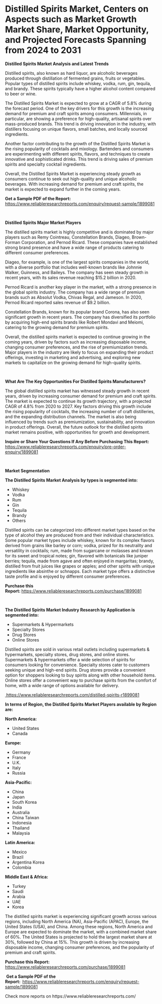 <p><h1>Distilled Spirits Market, Centers on Aspects such as Market Growth Market Share, Market Opportunity, and Projected Forecasts Spanning from 2024 to 2031</h1></p><p><strong>Distilled Spirits Market Analysis and Latest Trends</strong></p>
<p><p>Distilled spirits, also known as hard liquor, are alcoholic beverages produced through distillation of fermented grains, fruits or vegetables. Popular types of distilled spirits include whiskey, vodka, rum, gin, tequila, and brandy. These spirits typically have a higher alcohol content compared to beer or wine.</p><p>The Distilled Spirits Market is expected to grow at a CAGR of 5.8% during the forecast period. One of the key drivers for this growth is the increasing demand for premium and craft spirits among consumers. Millennials, in particular, are showing a preference for high-quality, artisanal spirits over mass-produced brands. This trend is driving innovation in the industry, with distillers focusing on unique flavors, small batches, and locally sourced ingredients.</p><p>Another factor contributing to the growth of the Distilled Spirits Market is the rising popularity of cocktails and mixology. Bartenders and consumers are experimenting with different spirits, flavors, and techniques to create innovative and sophisticated drinks. This trend is driving sales of premium spirits and specialty cocktail ingredients.</p><p>Overall, the Distilled Spirits Market is experiencing steady growth as consumers continue to seek out high-quality and unique alcoholic beverages. With increasing demand for premium and craft spirits, the market is expected to expand further in the coming years.</p></p>
<p><strong>Get a Sample PDF of the Report:&nbsp;</strong> <a href="https://www.reliableresearchreports.com/enquiry/request-sample/1899081">https://www.reliableresearchreports.com/enquiry/request-sample/1899081</a></p>
<p>&nbsp;</p>
<p><strong>Distilled Spirits Major Market Players</strong></p>
<p><p>The distilled spirits market is highly competitive and is dominated by major players such as Remy Cointreau, Constellation Brands, Diageo, Brown-Forman Corporation, and Pernod Ricard. These companies have established strong brand presence and have a wide range of products catering to different consumer preferences.</p><p>Diageo, for example, is one of the largest spirits companies in the world, with a diverse portfolio that includes well-known brands like Johnnie Walker, Guinness, and Baileys. The company has seen steady growth in recent years, with its sales revenue reaching $15.2 billion in 2020.</p><p>Pernod Ricard is another key player in the market, with a strong presence in the global spirits industry. The company has a wide range of premium brands such as Absolut Vodka, Chivas Regal, and Jameson. In 2020, Pernod Ricard reported sales revenue of $9.2 billion.</p><p>Constellation Brands, known for its popular brand Corona, has also seen significant growth in recent years. The company has diversified its portfolio by acquiring high-end spirits brands like Robert Mondavi and Meiomi, catering to the growing demand for premium spirits.</p><p>Overall, the distilled spirits market is expected to continue growing in the coming years, driven by factors such as increasing disposable income, changing consumer preferences, and the rise of premiumization trends. Major players in the industry are likely to focus on expanding their product offerings, investing in marketing and advertising, and exploring new markets to capitalize on the growing demand for high-quality spirits.</p></p>
<p>&nbsp;</p>
<p><strong>What Are The Key Opportunities For Distilled Spirits Manufacturers?</strong></p>
<p><p>The global distilled spirits market has witnessed steady growth in recent years, driven by increasing consumer demand for premium and craft spirits. The market is expected to continue its growth trajectory, with a projected CAGR of 4.8% from 2020 to 2027. Key factors driving this growth include the rising popularity of cocktails, the increasing number of craft distilleries, and the expanding distribution channels. The market is also being influenced by trends such as premiumization, sustainability, and innovation in product offerings. Overall, the future outlook for the distilled spirits market remains positive, with opportunities for growth and development.</p></p>
<p><strong>Inquire or Share Your Questions If Any Before Purchasing This Report:</strong> <a href="https://www.reliableresearchreports.com/enquiry/pre-order-enquiry/1899081">https://www.reliableresearchreports.com/enquiry/pre-order-enquiry/1899081</a></p>
<p>&nbsp;</p>
<p><strong>Market Segmentation</strong></p>
<p><strong>The Distilled Spirits Market Analysis by types is segmented into:</strong></p>
<p><ul><li>Whiskey</li><li>Vodka</li><li>Rum</li><li>Gin</li><li>Tequila</li><li>Brandy</li><li>Others</li></ul></p>
<p><p>Distilled spirits can be categorized into different market types based on the type of alcohol they are produced from and their individual characteristics. Some popular market types include whiskey, known for its complex flavors derived from grains like barley or corn; vodka, prized for its neutrality and versatility in cocktails; rum, made from sugarcane or molasses and known for its sweet and tropical notes; gin, flavored with botanicals like juniper berries; tequila, made from agave and often enjoyed in margaritas; brandy, distilled from fruit juices like grapes or apples; and other spirits with unique ingredients like absinthe or schnapps. Each market type offers a distinctive taste profile and is enjoyed by different consumer preferences.</p></p>
<p><strong>Purchase this Report:&nbsp;</strong><a href="https://www.reliableresearchreports.com/purchase/1899081">https://www.reliableresearchreports.com/purchase/1899081</a></p>
<p>&nbsp;</p>
<p><strong>The Distilled Spirits Market Industry Research by Application is segmented into:</strong></p>
<p><ul><li>Supermarkets & Hypermarkets</li><li>Specialty Stores</li><li>Drug Stores</li><li>Online Stores</li></ul></p>
<p><p>Distilled spirits are sold in various retail outlets including supermarkets & hypermarkets, specialty stores, drug stores, and online stores. Supermarkets & hypermarkets offer a wide selection of spirits for consumers looking for convenience. Specialty stores cater to customers seeking unique and high-end spirits. Drug stores provide a convenient option for shoppers looking to buy spirits along with other household items. Online stores offer a convenient way to purchase spirits from the comfort of home, with a wide range of options available for delivery.</p></p>
<p><a href="https://www.reliableresearchreports.com/distilled-spirits-r1899081">&nbsp;https://www.reliableresearchreports.com/distilled-spirits-r1899081</a></p>
<p><strong>In terms of Region, the Distilled Spirits Market Players available by Region are:</strong></p>
<p>
    <p> <strong> North America: </strong>
        <ul>
            <li>United States</li>
            <li>Canada</li>
        </ul>
        </p> 
    <p> <strong> Europe: </strong>
        <ul>
            <li>Germany</li>
            <li>France</li>
            <li>U.K.</li>
            <li>Italy</li>
            <li>Russia</li>
        </ul>
        </p> 
    <p> <strong> Asia-Pacific: </strong>
        <ul>
            <li>China</li>
            <li>Japan</li>
            <li>South Korea</li>
            <li>India</li>
            <li>Australia</li>
            <li>China Taiwan</li>
            <li>Indonesia</li>
            <li>Thailand</li>
            <li>Malaysia</li>
        </ul>
        </p> 
    <p> <strong> Latin America: </strong>
        <ul>
            <li>Mexico</li>
            <li>Brazil</li>
            <li>Argentina Korea</li>
            <li>Colombia</li>
        </ul>
        </p> 
    <p> <strong> Middle East & Africa: </strong>
        <ul>
            <li>Turkey</li>
            <li>Saudi</li>
            <li>Arabia</li>
            <li>UAE</li>
            <li>Korea</li>
        </ul>
    </p>
    </p>
<p><p>The distilled spirits market is experiencing significant growth across various regions, including North America (NA), Asia-Pacific (APAC), Europe, the United States (USA), and China. Among these regions, North America and Europe are expected to dominate the market, with a combined market share of 60%. The United States is projected to hold the largest market share at 30%, followed by China at 15%. This growth is driven by increasing disposable income, changing consumer preferences, and the popularity of premium and craft spirits.</p></p>
<p><strong>Purchase this Report: </strong><a href="https://www.reliableresearchreports.com/purchase/1899081">https://www.reliableresearchreports.com/purchase/1899081</a></p>
<p>&nbsp;<strong>Get a Sample PDF of the Report:&nbsp;&nbsp;</strong><a href="https://www.reliableresearchreports.com/enquiry/request-sample/1899081">https://www.reliableresearchreports.com/enquiry/request-sample/1899081</a></p>
<p><strong></strong></p>
<p>Check more reports on https://www.reliableresearchreports.com/</p>